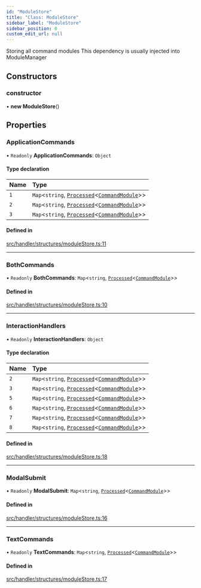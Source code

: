 ```yaml
---
id: "ModuleStore"
title: "Class: ModuleStore"
sidebar_label: "ModuleStore"
sidebar_position: 0
custom_edit_url: null
---
```


Storing all command modules
This dependency is usually injected into ModuleManager

## Constructors

### constructor

• **new ModuleStore**()

## Properties

### ApplicationCommands

• `Readonly` **ApplicationCommands**: `Object`

#### Type declaration

| Name | Type |
| :------ | :------ |
| `1` | `Map`<`string`, [`Processed`](../modules.md#processed)<[`CommandModule`](../modules.md#commandmodule)\>\> |
| `2` | `Map`<`string`, [`Processed`](../modules.md#processed)<[`CommandModule`](../modules.md#commandmodule)\>\> |
| `3` | `Map`<`string`, [`Processed`](../modules.md#processed)<[`CommandModule`](../modules.md#commandmodule)\>\> |

#### Defined in

[src/handler/structures/moduleStore.ts:11](https://github.com/sern-handler/handler/blob/b641472/src/handler/structures/moduleStore.ts#L11)

___

### BothCommands

• `Readonly` **BothCommands**: `Map`<`string`, [`Processed`](../modules.md#processed)<[`CommandModule`](../modules.md#commandmodule)\>\>

#### Defined in

[src/handler/structures/moduleStore.ts:10](https://github.com/sern-handler/handler/blob/b641472/src/handler/structures/moduleStore.ts#L10)

___

### InteractionHandlers

• `Readonly` **InteractionHandlers**: `Object`

#### Type declaration

| Name | Type |
| :------ | :------ |
| `2` | `Map`<`string`, [`Processed`](../modules.md#processed)<[`CommandModule`](../modules.md#commandmodule)\>\> |
| `3` | `Map`<`string`, [`Processed`](../modules.md#processed)<[`CommandModule`](../modules.md#commandmodule)\>\> |
| `5` | `Map`<`string`, [`Processed`](../modules.md#processed)<[`CommandModule`](../modules.md#commandmodule)\>\> |
| `6` | `Map`<`string`, [`Processed`](../modules.md#processed)<[`CommandModule`](../modules.md#commandmodule)\>\> |
| `7` | `Map`<`string`, [`Processed`](../modules.md#processed)<[`CommandModule`](../modules.md#commandmodule)\>\> |
| `8` | `Map`<`string`, [`Processed`](../modules.md#processed)<[`CommandModule`](../modules.md#commandmodule)\>\> |

#### Defined in

[src/handler/structures/moduleStore.ts:18](https://github.com/sern-handler/handler/blob/b641472/src/handler/structures/moduleStore.ts#L18)

___

### ModalSubmit

• `Readonly` **ModalSubmit**: `Map`<`string`, [`Processed`](../modules.md#processed)<[`CommandModule`](../modules.md#commandmodule)\>\>

#### Defined in

[src/handler/structures/moduleStore.ts:16](https://github.com/sern-handler/handler/blob/b641472/src/handler/structures/moduleStore.ts#L16)

___

### TextCommands

• `Readonly` **TextCommands**: `Map`<`string`, [`Processed`](../modules.md#processed)<[`CommandModule`](../modules.md#commandmodule)\>\>

#### Defined in

[src/handler/structures/moduleStore.ts:17](https://github.com/sern-handler/handler/blob/b641472/src/handler/structures/moduleStore.ts#L17)
